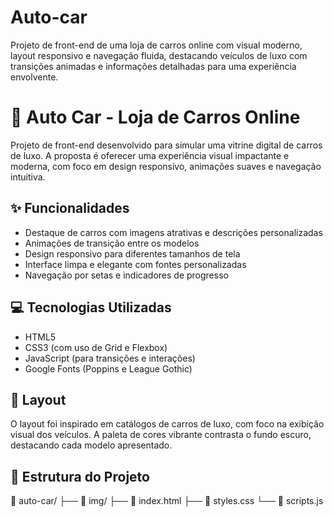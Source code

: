 # Auto-car
Projeto de front-end de uma loja de carros online com visual moderno, layout responsivo e navegação fluida, destacando veículos de luxo com transições animadas e informações detalhadas para uma experiência envolvente.

# 🚗 Auto Car - Loja de Carros Online

Projeto de front-end desenvolvido para simular uma vitrine digital de carros de luxo. A proposta é oferecer uma experiência visual impactante e moderna, com foco em design responsivo, animações suaves e navegação intuitiva.

## ✨ Funcionalidades

- Destaque de carros com imagens atrativas e descrições personalizadas  
- Animações de transição entre os modelos  
- Design responsivo para diferentes tamanhos de tela  
- Interface limpa e elegante com fontes personalizadas  
- Navegação por setas e indicadores de progresso  

## 💻 Tecnologias Utilizadas

- HTML5  
- CSS3 (com uso de Grid e Flexbox)  
- JavaScript (para transições e interações)  
- Google Fonts (Poppins e League Gothic)  

## 📸 Layout

O layout foi inspirado em catálogos de carros de luxo, com foco na exibição visual dos veículos. A paleta de cores vibrante contrasta o fundo escuro, destacando cada modelo apresentado.

## 📂 Estrutura do Projeto
📁 auto-car/
├── 📁 img/
├── 📄 index.html
├── 📄 styles.css
└── 📄 scripts.js

